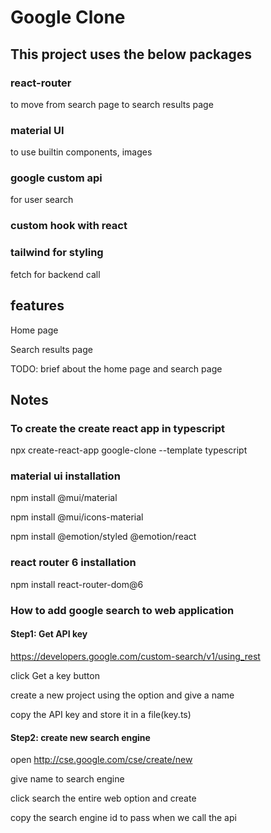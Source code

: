 # Google Clone

## This project uses the below packages

### react-router

to move from search page to search results page

### material UI

to use builtin components, images

### google custom api

for user search

### custom hook with react

### tailwind for styling

fetch for backend call

## features

Home page

Search results page

TODO:
brief about the home page and search page

## Notes

### To create the create react app in typescript

npx create-react-app google-clone --template typescript

### material ui installation

npm install @mui/material

npm install @mui/icons-material

npm install @emotion/styled @emotion/react

### react router 6 installation

npm install react-router-dom@6

### How to add google search to web application

#### Step1: Get API key

https://developers.google.com/custom-search/v1/using_rest

click Get a key button

create a new project using the option and give a name

copy the API key and store it in a file(key.ts)

#### Step2: create new search engine

open http://cse.google.com/cse/create/new

give name to search engine

click search the entire web option and create

copy the search engine id to pass when we call the api
